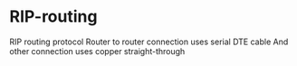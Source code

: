 # RIP-routing
RIP routing protocol 
Router to router connection uses serial DTE cable
And other connection uses copper straight-through
